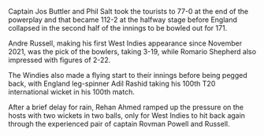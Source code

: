
Captain Jos Buttler and Phil Salt took the tourists to 77-0 at the end of the powerplay and that became 112-2 at the halfway stage before England collapsed in the second half of the innings to be bowled out for 171.

Andre Russell, making his first West Indies appearance since November 2021, was the pick of the bowlers, taking 3-19, while Romario Shepherd also impressed with figures of 2-22.

The Windies also made a flying start to their innings before being pegged back, with England leg-spinner Adil Rashid taking his 100th T20 international wicket in his 100th match.

After a brief delay for rain, Rehan Ahmed ramped up the pressure on the hosts with two wickets in two balls, only for West Indies to hit back again through the experienced pair of captain Rovman Powell and Russell.
